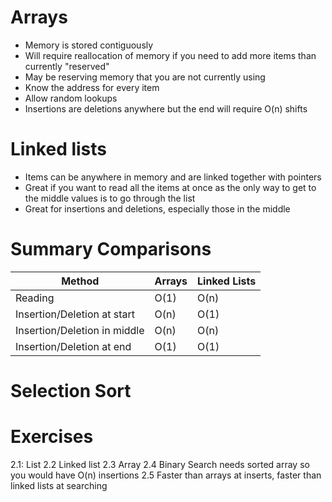 # Arrays
- Memory is stored contiguously
- Will require reallocation of memory if you need to add more items than currently "reserved"
- May be reserving memory that you are not currently using
- Know the address for every item
- Allow random lookups 
- Insertions are deletions anywhere but the end will require O(n) shifts

# Linked lists
- Items can be anywhere in memory and are linked together with pointers
- Great if you want to read all the items at once as the only way to get to the middle values is to go through the list
- Great for insertions and deletions, especially those in the middle

# Summary Comparisons
| Method | Arrays | Linked Lists |
| ------ | ------ | ------------ |
| Reading | O(1) | O(n) |
| Insertion/Deletion at start | O(n) | O(1) |
|Insertion/Deletion in middle| O(n) | O(n) |
| Insertion/Deletion at end| O(1) | O(1)

# Selection Sort


# Exercises
2.1: List
2.2 Linked list
2.3 Array
2.4 Binary Search needs sorted array so you would have O(n) insertions
2.5 Faster than arrays at inserts, faster than linked lists at searching